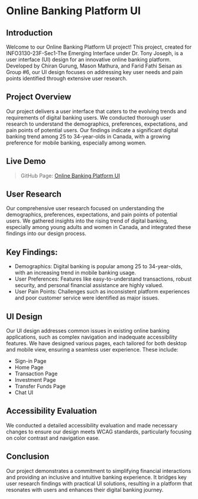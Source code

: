 # Online Banking Platform UI

## Introduction

Welcome to our Online Banking Platform UI project! This project, created for INFO3130-23F-Sec1-The Emerging Interface under Dr. Tony Joseph, is a user interface (UI) design for an innovative online banking platform. Developed by Chiran Gurung, Mason Mathura, and Farid Fathi Seisan as Group #6, our UI design focuses on addressing key user needs and pain points identified through extensive user research.

## Project Overview

Our project delivers a user interface that caters to the evolving trends and requirements of digital banking users. We conducted thorough user research to understand the demographics, preferences, expectations, and pain points of potential users. Our findings indicate a significant digital banking trend among 25 to 34-year-olds in Canada, with a growing preference for mobile banking, especially among women.

## Live Demo

> GitHub Page: [Online Banking Platform UI](https://cgrgx.github.io/info3130_final_project/)

## User Research

Our comprehensive user research focused on understanding the demographics, preferences, expectations, and pain points of potential users. We gathered insights into the rising trend of digital banking, especially among young adults and women in Canada, and integrated these findings into our design process.

## Key Findings:

- Demographics: Digital banking is popular among 25 to 34-year-olds, with an increasing trend in mobile banking usage.
- User Preferences: Features like easy-to-understand transactions, robust security, and personal financial assistance are highly valued.
- User Pain Points: Challenges such as inconsistent platform experiences and poor customer service were identified as major issues.

## UI Design

Our UI design addresses common issues in existing online banking applications, such as complex navigation and inadequate accessibility features. We have designed various pages, each tailored for both desktop and mobile view, ensuring a seamless user experience. These include:

- Sign-in Page
- Home Page
- Transaction Page
- Investment Page
- Transfer Funds Page
- Chat UI

## Accessibility Evaluation

We conducted a detailed accessibility evaluation and made necessary changes to ensure our design meets WCAG standards, particularly focusing on color contrast and navigation ease.

## Conclusion

Our project demonstrates a commitment to simplifying financial interactions and providing an inclusive and intuitive banking experience. It bridges key user research findings with practical UI solutions, resulting in a platform that resonates with users and enhances their digital banking journey.
